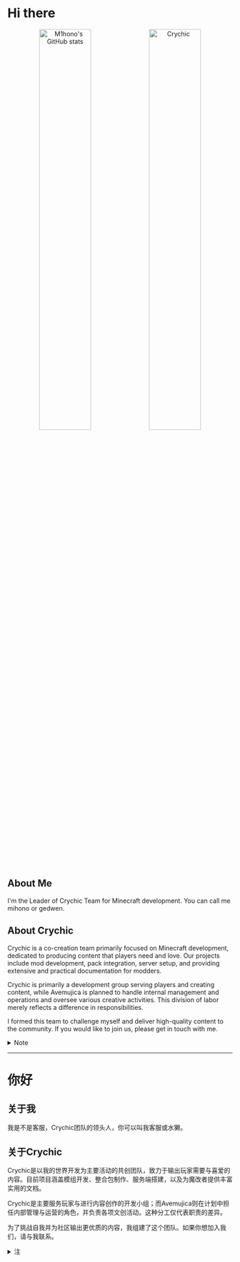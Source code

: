 # Hi there

<div align="center">
  <img src="https://github-readme-stats.vercel.app/api?username=M1hono" alt="M1hono's GitHub stats" width="48%">
  <img src="https://docs.mihono.cn/logo.png" alt="Crychic" width="48%">
</div>

## About Me

I'm the Leader of Crychic Team for Minecraft development. You can call me mihono or gedwen.

## About Crychic

Crychic is a co-creation team primarily focused on Minecraft development, dedicated to producing content that players need and love. Our projects include mod development, pack integration, server setup, and providing extensive and practical documentation for modders.

Crychic is primarily a development group serving players and creating content, while Avemujica is planned to handle internal management and operations and oversee various creative activities. This division of labor merely reflects a difference in responsibilities.

I formed this team to challenge myself and deliver high-quality content to the community. If you would like to join us, please get in touch with me.

<details>
<summary>Note</summary>
<i>It has only a name in common with the team from Bangdream lol.</i>
</details>

---

# 你好

## 关于我

我是不是客服，Crychic团队的领头人，你可以叫我客服或水獭。

## 关于Crychic

Crychic是以我的世界开发为主要活动的共创团队，致力于输出玩家需要与喜爱的内容。目前项目涵盖模组开发、整合包制作、服务端搭建，以及为魔改者提供丰富实用的文档。

Crychic是主要服务玩家与进行内容创作的开发小组；而Avemujica则在计划中担任内部管理与运营的角色，并负责各项文创活动。这种分工仅代表职责的差异。

为了挑战自我并为社区输出更优质的内容，我组建了这个团队。如果你想加入我们，请与我联系。

<details>
<summary>注</summary>
<i>与Bangdream中的同名团队仅有名字上的关联ですわ。</i>
</details>
